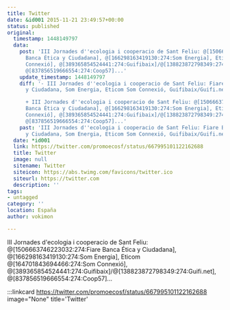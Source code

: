 ```yaml
---
title: Twitter
date: &id001 2015-11-21 23:49:57+00:00
status: published
original:
  timestamp: 1448149797
  data:
    post: 'III Jornades d''ecologia i cooperacio de Sant Feliu: @[1506663746223032:274:Fiare
      Banca Ética y Ciudadana], @[166298163419130:274:Som Energia], Eticom @[164701843694466:274:Som
      Connexió], @[389365854524441:274:Guifibaix]/@[138823872798349:274:Guifi.net],
      @[837856519666554:274:Coop57]...'
    update_timestamp: 1448149797
    diff: '- III Jornades d''ecologia i cooperacio de Sant Feliu: Fiare Banca Ética
      y Ciudadana, Som Energia, Eticom Som Connexió, Guifibaix/Guifi.net, Coop57...

      + III Jornades d''ecologia i cooperacio de Sant Feliu: @[1506663746223032:274:Fiare
      Banca Ética y Ciudadana], @[166298163419130:274:Som Energia], Eticom @[164701843694466:274:Som
      Connexió], @[389365854524441:274:Guifibaix]/@[138823872798349:274:Guifi.net],
      @[837856519666554:274:Coop57]...'
    past: 'III Jornades d''ecologia i cooperacio de Sant Feliu: Fiare Banca Ética
      y Ciudadana, Som Energia, Eticom Som Connexió, Guifibaix/Guifi.net, Coop57...'
  date: *id001
  link: https://twitter.com/promoecosf/status/667995101122162688
  title: Twitter
  image: null
  sitename: Twitter
  siteicon: https://abs.twimg.com/favicons/twitter.ico
  siteurl: https://twitter.com
  description: ''
tags:
- untagged
category: ''
location: España
author: vokimon

---
```

III Jornades d'ecologia i cooperacio de Sant Feliu: @[1506663746223032:274:Fiare Banca Ética y Ciudadana], @[166298163419130:274:Som Energia], Eticom @[164701843694466:274:Som Connexió], @[389365854524441:274:Guifibaix]/@[138823872798349:274:Guifi.net], @[837856519666554:274:Coop57]...

:::linkcard https://twitter.com/promoecosf/status/667995101122162688 image="None" title='Twitter'



